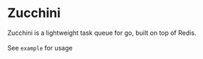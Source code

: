 # Zucchini

Zucchini is a lightweight task queue for go, built on top of Redis.
<br/><br/>
See `example` for usage

